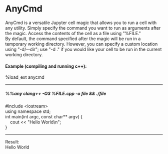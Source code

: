 # AnyCmd

AnyCmd is a versatile Jupyter cell magic that allows you to run a cell with any utility. Simply specify the command you want to run as arguments after the magic. Access the contents of the cell as a file using "%FILE."  
By default, the command specified after the magic will be run in a temporary working directory. However, you can specify a custom location using "-d/--dir"; use "-d ." if you would like your cell to be run in the current working directory. 

#### Example (compiling and running c++):  
%load_ext anycmd
___
##### %%any clang++ -O3 %FILE.cpp -o file && ./file

\#include \<iostream\>  
using namespace std;  
int main(int argc, const char** argv) {  
&nbsp;&nbsp;&nbsp;&nbsp;cout << "Hello World\n";  
}  
___
Result:  
Hello World  
